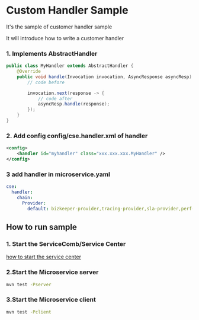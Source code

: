 # Custom Handler Sample

It's the sample of customer handler sample

It will introduce how to write a customer handler 


### 1. Implements AbstractHandler
```java
public class MyHandler extends AbstractHandler {
    @Override
    public void handle(Invocation invocation, AsyncResponse asyncResp) throws Exception {
        // code before

        invocation.next(response -> {
            // code after
            asyncResp.handle(response);
        });
    }
}
```

### 2. Add config config/cse.handler.xml of handler 

```xml
<config>
    <handler id="myhandler" class="xxx.xxx.xxx.MyHandler" />
</config>
```

### 3 add handler in microservice.yaml

```yaml
cse:
  handler:
    chain:
      Provider:
        default: bizkeeper-provider,tracing-provider,sla-provider,perf-stats,myhandler
```

## How to run sample

### 1. Start the ServiceComb/Service Center

[how to start the service center](http://servicecomb.io/docs/start-sc/)

### 2.Start the Microservice server

```bash
mvn test -Pserver
```

### 3.Start the Microservice client

```bash
mvn test -Pclient
```